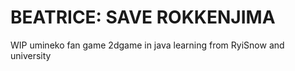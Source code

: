 # BEATRICE: SAVE ROKKENJIMA
WIP umineko fan game
2dgame in java learning from RyiSnow and university
